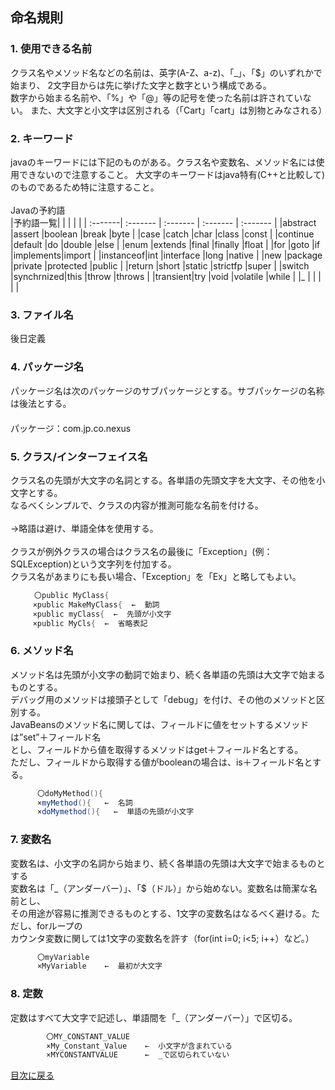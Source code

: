 
##  命名規則
  ### 1. 使用できる名前<br/>
クラス名やメソッド名などの名前は、英字(A-Z、a-z)、「_」、「$」のいずれかで始まり、
2文字目からは先に挙げた文字と数字という構成である。<br/>
数字から始まる名前や、「%」や「@」等の記号を使った名前は許されていない。
また、大文字と小文字は区別される（「Cart」「cart」は別物とみなされる）

  ### 2. キーワード<br/>
javaのキーワードには下記のものがある。クラス名や変数名、メソッド名には使用できないので注意すること。
大文字のキーワードはjava特有(C++と比較して)のものであるため特に注意すること。<br/>
  <br/>Javaの予約語<br/> 
|予約語一覧|          |          |          |          |
| :-------| :------- | :------- | :------- | :------- |
|abstract |assert    |boolean   |break     |byte      |
|case     |catch     |char      |class     |const     |
|continue |default   |do        |double    |else      |
|enum     |extends   |final     |finally   |float     |
|for      |goto      |if        |implements|import    |
|instanceof|int      |interface |long      |native    |
|new      |package   |private   |protected |public    |
|return   |short     |static    |strictfp  |super     |
|switch   |synchrnized|this     |throw     |throws    |
|transient|try       |void      |volatile  |while     |
|_        |          |          |          |          |
  ### 3. ファイル名<br/>
  後日定義

  ### 4. パッケージ名<br/>
パッケージ名は次のパッケージのサブパッケージとする。サブパッケージの名称は後法とする。<br/>
　<br/>パッケージ：com.jp.co.nexus<br/>

  ### 5. クラス/インターフェイス名<br/>
クラス名の先頭が大文字の名詞とする。各単語の先頭文字を大文字、その他を小文字とする。<br/>
なるべくシンプルで、クラスの内容が推測可能な名前を付ける。<br/>
<br/>→略語は避け、単語全体を使用する。<br/>
        <br/>クラスが例外クラスの場合はクラス名の最後に「Exception」(例：SQLException)という文字列を付加する。<br/>
        クラス名があまりにも長い場合、「Exception」を「Ex」と略してもよい。<br/>

```java
  　　〇public MyClass{ 
　　　×public MakeMyClass{  ←  動詞 
　　　×public myClass{  ←  先頭が小文字 
　　　×public MyCls{  ←  省略表記 
```                             

  ### 6.  メソッド名<br/>
メソッド名は先頭が小文字の動詞で始まり、続く各単語の先頭は大文字で始まるものとする。<br/>
 デバッグ用のメソッドは接頭子として「debug」を付け、その他のメソッドと区別する。<br/>
 JavaBeansのメソッド名に関しては、フィールドに値をセットするメソッドは”set”＋フィールド名<br/>
 とし、フィールドから値を取得するメソッドはget＋フィールド名とする。<br/>
 ただし、フィールドから取得する値がbooleanの場合は、is＋フィールド名とする。<br/>

```java
      〇doMyMethod(){
      ×myMethod(){   ←  名詞
      ×doMymethod(){   ←  単語の先頭が小文字
```
  
  ### 7.  変数名<br/>
変数名は、小文字の名詞から始まり、続く各単語の先頭は大文字で始まるものとする<br/>
 変数名は「_（アンダーバー）」、「$（ドル）」から始めない。変数名は簡潔な名前とし、<br/>
 その用途が容易に推測できるものとする、1文字の変数名はなるべく避ける。ただし、forループの<br/>
 カウンタ変数に関しては1文字の変数名を許す（for(int i=0; i<5; i++）など。）<br/>

```java
      〇myVariable
      ×MyVariable    ←  最初が大文字
```


  ### 8.  定数<br/>
定数はすべて大文字で記述し、単語間を「_（アンダーバー）」で区切る。<br/>
        
```java
        〇MY_CONSTANT_VALUE
        ×My_Constant_Value    ←  小文字が含まれている
        ×MYCONSTANTVALUE      ←  _で区切られていない
```

[目次に戻る](CONTENTS.MD)

